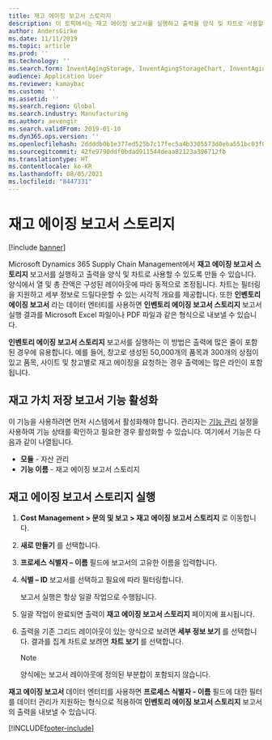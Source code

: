 ```yaml
---
title: 재고 에이징 보고서 스토리지
description: 이 토픽에서는 재고 에이징 보고서를 실행하고 출력을 양식 및 차트로 사용할 수 있도록 하는 기능에 대해 설명합니다.
author: AndersGirke
ms.date: 11/11/2019
ms.topic: article
ms.prod: ''
ms.technology: ''
ms.search.form: InventAgingStorage, InventAgingStorageChart, InventAgingStorageDetails
audience: Application User
ms.reviewer: kamaybac
ms.custom: ''
ms.assetid: ''
ms.search.region: Global
ms.search.industry: Manufacturing
ms.author: aevengir
ms.search.validFrom: 2019-01-10
ms.dyn365.ops.version: ''
ms.openlocfilehash: 2ddddb0b1e377ed525b7c17fec5a4b3305573d0eba551bc03f075109a2ed769b
ms.sourcegitcommit: 42fe9790ddf0bdad911544deaa82123a396712fb
ms.translationtype: HT
ms.contentlocale: ko-KR
ms.lasthandoff: 08/05/2021
ms.locfileid: "8447331"
---
```

# <a name="inventory-aging-report-storage"></a>재고 에이징 보고서 스토리지

[!include [banner](../includes/banner.md)]

Microsoft Dynamics 365 Supply Chain Management에서 **재고 에이징 보고서 스토리지** 보고서를 실행하고 출력을 양식 및 차트로 사용할 수 있도록 만들 수 있습니다. 양식에서 열 및 총 잔액은 구성된 레이아웃에 따라 동적으로 조정됩니다. 차트는 필터링을 지원하고 세부 정보로 드릴다운할 수 있는 시각적 개요를 제공합니다. 또한 **인벤토리 에이징 보고서** 라는 데이터 엔터티를 사용하면 **인벤토리 에이징 보고서 스토리지** 보고서 실행 결과를 Microsoft Excel 파일이나 PDF 파일과 같은 형식으로 내보낼 수 있습니다.

**인벤토리 에이징 보고서 스토리지** 보고서를 실행하는 이 방법은 출력에 많은 줄이 포함된 경우에 유용합니다. 예를 들어, 창고로 생성된 50,000개의 품목과 300개의 상점이 있고 품목, 사이트 및 창고별로 재고 에이징을 요청하는 경우 출력에는 많은 라인이 포함됩니다.

## <a name="enable-the-inventory-value-storage-report-feature"></a>재고 가치 저장 보고서 기능 활성화

이 기능을 사용하려면 먼저 시스템에서 활성화해야 합니다. 관리자는 [기능 관리](../../fin-ops-core/fin-ops/get-started/feature-management/feature-management-overview.md) 설정을 사용하여 기능 상태를 확인하고 필요한 경우 활성화할 수 있습니다. 여기에서 기능은 다음과 같이 나열됩니다.

- **모듈** - 자산 관리
- **기능 이름** - 재고 에이징 보고서 스토리지

## <a name="run-an-inventory-aging-report-storage"></a>재고 에이징 보고서 스토리지 실행

1. **Cost Management \> 문의 및 보고 \> 재고 에이징 보고서 스토리지** 로 이동합니다.
1. **새로 만들기** 를 선택합니다.
1. **프로세스 식별자 – 이름** 필드에 보고서의 고유한 이름을 입력합니다.
1. **식별 – ID** 보고서를 선택하고 필요에 따라 필터링합니다.

    보고서 실행은 항상 일괄 작업으로 수행됩니다.

1. 일괄 작업이 완료되면 출력이 **재고 에이징 보고서 스토리지** 페이지에 표시됩니다.
1. 출력을 기존 그리드 레이아웃이 있는 양식으로 보려면 **세부 정보 보기** 를 선택합니다. 결과를 집계 차트로 보려면 **차트 보기** 를 선택합니다.

    > [!NOTE]
    > 양식에는 보고서 레이아웃에 정의된 부분합이 포함되지 않습니다.

**재고 에이징 보고서** 데이터 엔터티를 사용하면 **프로세스 식별자 - 이름** 필드에 대한 필터를 데이터 관리가 지원하는 형식으로 적용하여 **인벤토리 에이징 보고서 스토리지** 보고서의 출력을 내보낼 수 있습니다.


[!INCLUDE[footer-include](../../includes/footer-banner.md)]